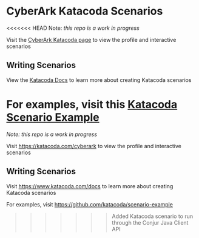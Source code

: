 # CyberArk Katacoda Scenarios

<<<<<<< HEAD
Note: _this repo is a work in progress_

Visit the [CyberArk Katacoda page](https://katacoda.com/cyberark) to
 view the profile and interactive scenarios

## Writing Scenarios

View the [Katacoda Docs](https://www.katacoda.com/docs) to
 learn more about creating Katacoda scenarios

For examples, visit this [Katacoda Scenario Example](https://github.com/katacoda/scenario-example)
=======
_Note: this repo is a work in progress_

Visit https://katacoda.com/cyberark to view the profile and interactive scenarios

## Writing Scenarios

Visit https://www.katacoda.com/docs to learn more about creating Katacoda scenarios

For examples, visit https://github.com/katacoda/scenario-example
>>>>>>> Added Katacoda scenario to run through the Conjur Java Client API
